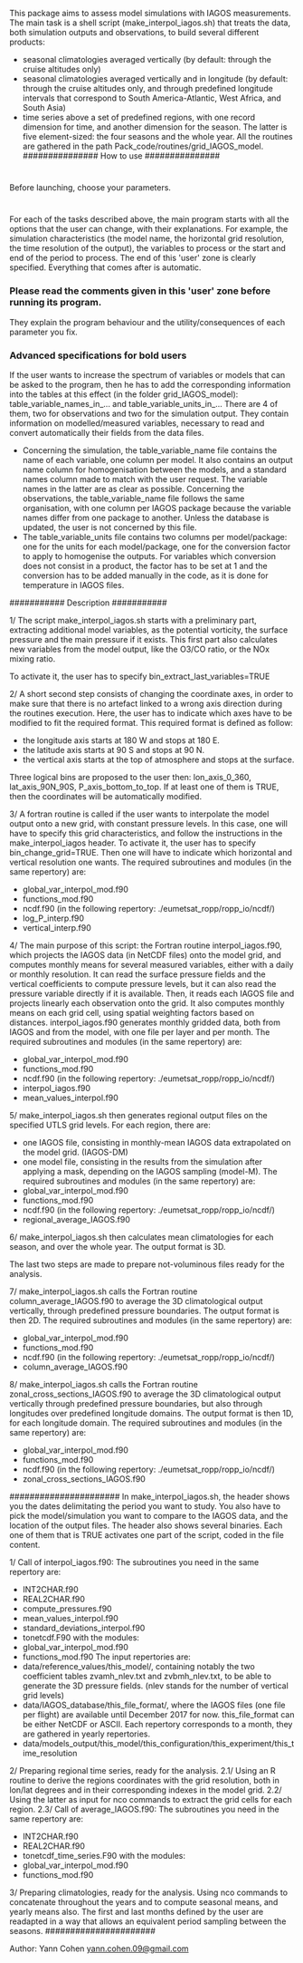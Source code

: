This package aims to assess model simulations with IAGOS measurements.
The main task is a shell script (make_interpol_iagos.sh)
that treats the data, both simulation outputs and observations, to build several different products:
- seasonal climatologies averaged vertically (by default: through the cruise altitudes only)
- seasonal climatologies averaged vertically and in longitude (by default: through the cruise altitudes only, and through predefined longitude intervals that correspond to South America-Atlantic, West Africa, and South Asia)
- time series above a set of predefined regions, with one record dimension for time, and another dimension
for the season. The latter is five element-sized: the four seasons and the whole year.
All the routines are gathered in the path Pack_code/routines/grid_IAGOS_model.
###############
How to use
###############
#
Before launching, choose your parameters.
#
For each of the tasks described above, the main program starts with all the options that the user can change, with their explanations.
For example, the simulation characteristics (the model name, the horizontal grid resolution,
the time resolution of the output), the variables to process or the start and end of the period to process.
The end of this 'user' zone is clearly specified. Everything that comes after is automatic.
### Please read the comments given in this 'user' zone before running its program. ### 
They explain the program behaviour and the utility/consequences of each parameter you fix.

### Advanced specifications for bold users ###
If the user wants to increase the spectrum of variables or models that can be asked to the program,
then he has to add the corresponding information into the tables at this effect (in the folder grid_IAGOS_model):
table_variable_names_in_... and table_variable_units_in_...
There are 4 of them, two for observations and two for the simulation output. They contain information
on modelled/measured variables, necessary to read and convert automatically their fields from the data files.
- Concerning the simulation, the table_variable_name file contains the name of each variable, one column per model.
It also contains an output name column for homogenisation between the models, and a standard names column made to
match with the user request. The variable names in the latter are as clear as possible.
Concerning the observations, the table_variable_name file follows the same organisation, with one column per IAGOS package
because the variable names differ from one package to another. Unless the database is updated, the user is not
concerned by this file.
- The table_variable_units file contains two columns per model/package: one for the units for each model/package,
one for the conversion factor to apply to homogenise the outputs. For variables which conversion does not consist in a product,
 the factor has to be set at 1 and the conversion has to be added manually in the code, as it is done for temperature in IAGOS files.

###########
Description
###########

1/
The script make_interpol_iagos.sh starts with a preliminary part, extracting additional model variables,
as the potential vorticity, the surface pressure and the main pressure if it exists.
This first part also calculates new variables from the model output, like the O3/CO ratio, or the NOx mixing ratio.

To activate it, the user has to specify bin_extract_last_variables=TRUE

2/
A short second step consists of changing the coordinate axes, in order to make sure that
there is no artefact linked to a wrong axis direction during the routines execution.
Here, the user has to indicate which axes have to be modified to fit the required format.
This required format is defined as follow:
- the longitude axis starts at 180 W and stops at 180 E.
- the latitude axis starts at 90 S and stops at 90 N.
- the vertical axis starts at the top of atmosphere and stops at the surface.

Three logical bins are proposed to the user then: lon_axis_0_360, lat_axis_90N_90S, P_axis_bottom_to_top.
If at least one of them is TRUE, then the coordinates will be automatically modified.

3/
A fortran routine is called if the user wants to interpolate the model output onto a new grid,
with constant pressure levels.
In this case, one will have to specify this grid characteristics, and follow the instructions
in the make_interpol_iagos header.
To activate it, the user has to specify bin_change_grid=TRUE. Then one will have to indicate
which horizontal and vertical resolution one wants.
The required subroutines and modules (in the same repertory) are:
- global_var_interpol_mod.f90
- functions_mod.f90
- ncdf.f90 (in the following repertory: ./eumetsat_ropp/ropp_io/ncdf/)
- log_P_interp.f90
- vertical_interp.f90

4/
The main purpose of this script: the Fortran routine interpol_iagos.f90,
which projects the IAGOS data (in NetCDF files) onto the model grid,
and computes monthly means for several measured variables, either with a daily or monthly resolution.
It can read the surface pressure fields and the vertical coefficients to compute pressure levels,
but it can also read the pressure variable directly if it is available.
Then, it reads each IAGOS file and projects linearly each observation onto the grid.
It also computes monthly means on each grid cell, using spatial weighting factors based on distances.
interpol_iagos.f90 generates monthly gridded data, both from IAGOS and from the model, with one file
per layer and per month.
The required subroutines and modules (in the same repertory) are:
- global_var_interpol_mod.f90
- functions_mod.f90
- ncdf.f90 (in the following repertory: ./eumetsat_ropp/ropp_io/ncdf/)
- interpol_iagos.f90
- mean_values_interpol.f90

5/
make_interpol_iagos.sh then generates regional output files on the specified UTLS
grid levels. For each region, there are:
- one IAGOS file, consisting in monthly-mean IAGOS data extrapolated
on the model grid. (IAGOS-DM)
- one model file, consisting in the results from the simulation after applying a mask, depending on the IAGOS sampling (model-M).
The required subroutines and modules (in the same repertory) are:
- global_var_interpol_mod.f90
- functions_mod.f90
- ncdf.f90 (in the following repertory: ./eumetsat_ropp/ropp_io/ncdf/)
- regional_average_IAGOS.f90

6/
make_interpol_iagos.sh then calculates mean climatologies for each season, and over the whole year. The output format is 3D.

The last two steps are made to prepare not-voluminous files ready for the analysis.

7/ make_interpol_iagos.sh calls the Fortran routine column_average_IAGOS.f90 to average the 3D climatological output vertically, through predefined pressure boundaries. The output format is then 2D.
The required subroutines and modules (in the same repertory) are:
- global_var_interpol_mod.f90
- functions_mod.f90
- ncdf.f90 (in the following repertory: ./eumetsat_ropp/ropp_io/ncdf/)
- column_average_IAGOS.f90

8/ make_interpol_iagos.sh calls the Fortran routine zonal_cross_sections_IAGOS.f90 to average the 3D climatological output vertically through predefined pressure boundaries, but also through longitudes over predefined longitude domains. The output format is then 1D, for each longitude domain.
The required subroutines and modules (in the same repertory) are:
- global_var_interpol_mod.f90
- functions_mod.f90
- ncdf.f90 (in the following repertory: ./eumetsat_ropp/ropp_io/ncdf/)
- zonal_cross_sections_IAGOS.f90

######################
In make_interpol_iagos.sh, the header shows you the dates delimitating
the period you want to study. You also have to pick the model/simulation you
want to compare to the IAGOS data, and the location of the output
files. The header also shows several binaries. Each one of them
that is TRUE activates one part of the script, coded in the file content.

1/ Call of interpol_iagos.f90:
The subroutines you need in the same repertory are:
- INT2CHAR.f90
- REAL2CHAR.f90
- compute_pressures.f90
- mean_values_interpol.f90
- standard_deviations_interpol.f90
- tonetcdf.F90
with the modules:
- global_var_interpol_mod.f90
- functions_mod.f90
The input repertories are:
- data/reference_values/this_model/, containing notably the two coefficient tables 
zvamh_nlev.txt and zvbmh_nlev.txt, to be able to generate the 3D pressure fields.
(nlev stands for the number of vertical grid levels)
- data/IAGOS_database/this_file_format/, where the IAGOS files (one file per flight)
are available until December 2017 for now. this_file_format can be either NetCDF or ASCII.
Each repertory corresponds to a month, they are gathered in yearly repertories.
- data/models_output/this_model/this_configuration/this_experiment/this_time_resolution

2/ Preparing regional time series, ready for the analysis.
2.1/ Using an R routine to derive the regions coordinates with the grid resolution, both
in lon/lat degrees and in their corresponding indexes in the model grid.
2.2/ Using the latter as input for nco commands to extract the grid cells for each region.
2.3/ Call of average_IAGOS.f90:
The subroutines you need in the same repertory are:
- INT2CHAR.f90
- REAL2CHAR.f90
- tonetcdf_time_series.F90
with the modules:
- global_var_interpol_mod.f90
- functions_mod.f90

3/ Preparing climatologies, ready for the analysis.
Using nco commands to concatenate throughout the years and to compute seasonal means,
and yearly means also. The first and last months defined by the user are readapted
in a way that allows an equivalent period sampling between the seasons.
######################

Author: Yann Cohen
yann.cohen.09@gmail.com
